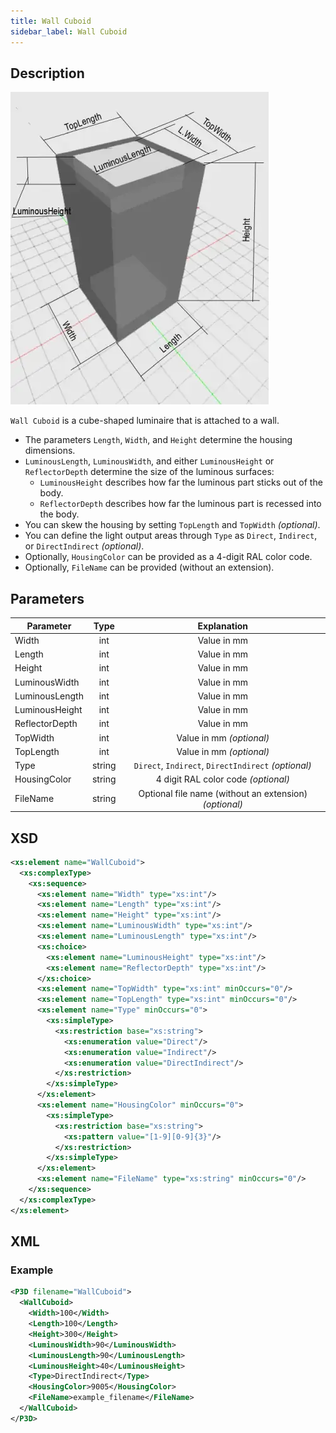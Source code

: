 ```yaml
---
title: Wall Cuboid
sidebar_label: Wall Cuboid
---
```


## Description

![Wall Cuboid](/img/docs/geometry/parametric/wall-cuboid.webp)

`Wall Cuboid` is a cube-shaped luminaire that is attached to a wall.

- The parameters `Length`, `Width`, and `Height` determine the housing dimensions.
- `LuminousLength`, `LuminousWidth`, and either `LuminousHeight` or `ReflectorDepth` determine the size of the luminous surfaces:
  - `LuminousHeight` describes how far the luminous part sticks out of the body.
  - `ReflectorDepth` describes how far the luminous part is recessed into the body.
- You can skew the housing by setting `TopLength` and `TopWidth` *(optional)*.
- You can define the light output areas through `Type` as `Direct`, `Indirect`, or `DirectIndirect` *(optional)*.
- Optionally, `HousingColor` can be provided as a 4-digit RAL color code.
- Optionally, `FileName` can be provided (without an extension).

## Parameters

| Parameter        | Type   | Explanation                                                         |
| ---------------- | :----: | :-----------------------------------------------------------------: |
| Width            | int    | Value in mm                                                         |
| Length           | int    | Value in mm                                                         |
| Height           | int    | Value in mm                                                         |
| LuminousWidth    | int    | Value in mm                                                         |
| LuminousLength   | int    | Value in mm                                                         |
| LuminousHeight   | int    | Value in mm                                                         |
| ReflectorDepth   | int    | Value in mm                                                         |
| TopWidth         | int    | Value in mm *(optional)*                                            |
| TopLength        | int    | Value in mm *(optional)*                                            |
| Type             | string | `Direct`, `Indirect`, `DirectIndirect` *(optional)*                   |
| HousingColor     | string | 4 digit RAL color code *(optional)*                                 |
| FileName         | string | Optional file name (without an extension) *(optional)*              |

## XSD

```xml
<xs:element name="WallCuboid">
  <xs:complexType>
    <xs:sequence>
      <xs:element name="Width" type="xs:int"/>
      <xs:element name="Length" type="xs:int"/>
      <xs:element name="Height" type="xs:int"/>
      <xs:element name="LuminousWidth" type="xs:int"/>
      <xs:element name="LuminousLength" type="xs:int"/>
      <xs:choice>
        <xs:element name="LuminousHeight" type="xs:int"/>
        <xs:element name="ReflectorDepth" type="xs:int"/>
      </xs:choice>
      <xs:element name="TopWidth" type="xs:int" minOccurs="0"/>
      <xs:element name="TopLength" type="xs:int" minOccurs="0"/>
      <xs:element name="Type" minOccurs="0">
        <xs:simpleType>
          <xs:restriction base="xs:string">
            <xs:enumeration value="Direct"/>
            <xs:enumeration value="Indirect"/>
            <xs:enumeration value="DirectIndirect"/>
          </xs:restriction>
        </xs:simpleType>
      </xs:element>
      <xs:element name="HousingColor" minOccurs="0">
        <xs:simpleType>
          <xs:restriction base="xs:string">
            <xs:pattern value="[1-9][0-9]{3}"/>
          </xs:restriction>
        </xs:simpleType>
      </xs:element>
      <xs:element name="FileName" type="xs:string" minOccurs="0"/>
    </xs:sequence>
  </xs:complexType>
</xs:element>
```

## XML

### Example

```xml
<P3D filename="WallCuboid">
  <WallCuboid>
    <Width>100</Width>
    <Length>100</Length>
    <Height>300</Height>
    <LuminousWidth>90</LuminousWidth>
    <LuminousLength>90</LuminousLength>
    <LuminousHeight>40</LuminousHeight>
    <Type>DirectIndirect</Type>
    <HousingColor>9005</HousingColor>
    <FileName>example_filename</FileName>
  </WallCuboid>
</P3D>
```

